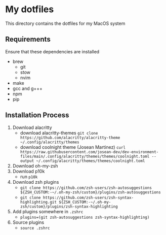 # My dotfiles

This directory contains the dotfiles for my MacOS system

## Requirements

Ensure that these dependencies are installed

- brew
  - git
  - stow
  - nvim
- make
- gcc and g+++
- npm
- pip

## Installation Process

1. Download alacritty
   - download alacritty-themes
     `git clone https://github.com/alacritty/alacritty-theme ~/.config/alacritty/themes`
   - download coolnight theme (Josean Martinez)
     `curl https://raw.githubusercontent.com/josean-dev/dev-environment-files/main/.config/alacritty/themes/themes/coolnight.toml --output ~/.config/alacritty/themes/themes/coolnight.toml`
2. Download oh-my-zsh
3. Download p10k
   - run `p10k`
4. Download zsh plugins
   - `git clone https://github.com/zsh-users/zsh-autosuggestions ${ZSH_CUSTOM:-~/.oh-my-zsh/custom}/plugins/zsh-autosuggestions`
   - `git clone https://github.com/zsh-users/zsh-syntax-highlighting.git ${ZSH_CUSTOM:-~/.oh-my-zsh/custom}/plugins/zsh-syntax-highlighting`
5. Add plugins somewhere in `.zshrc`
   - `plugins=(git zsh-autosuggestions zsh-syntax-highlighting)`
6. Source plugins
   - `source .zshrc`
